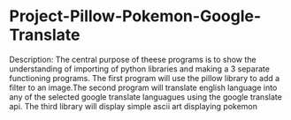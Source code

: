 # Project-Pillow-Pokemon-Google-Translate
Description:  The central purpose of theese programs is to show the understanding of importing of python libraries and making a 3 separate functioning programs. The first program will use the pillow library to add a filter to an image.The second program will translate english language into any of the selected google translate languagues using the google translate api. The third library will display simple ascii art displaying pokemon
